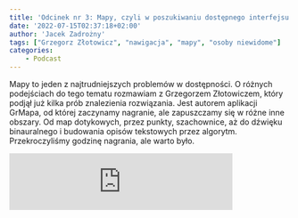 ```yaml
---
title: 'Odcinek nr 3: Mapy, czyli w poszukiwaniu dostępnego interfejsu'
date: '2022-07-15T02:37:18+02:00'
author: 'Jacek Zadrożny'
tags: ["Grzegorz Złotowicz", "nawigacja", "mapy", "osoby niewidome"]
categories:
    - Podcast
---
```

Mapy to jeden z najtrudniejszych problemów w dostępności. O różnych podejściach do tego tematu rozmawiam z Grzegorzem Złotowiczem, który podjął już kilka prób znalezienia rozwiązania. Jest autorem aplikacji GrMapa, od której zaczynamy nagranie, ale zapuszczamy się w różne inne obszary. Od map dotykowych, przez punkty, szachownice, aż do dźwięku binauralnego i budowania opisów tekstowych przez algorytm. Przekroczyliśmy godzinę nagrania, ale warto było.


<iframe src="https://anchor.fm/jaczad/embed/episodes/Mapy--czyli-w-poszukiwaniu-dostpnego-interfejsu-e1l5nt6" height="102px" width="400px" frameborder="0" scrolling="no"></iframe>
